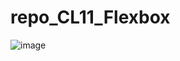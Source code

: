 # repo_CL11_Flexbox
![image](https://github.com/CasseliLayza/repo_CL11_Flexbox/assets/122756933/4261a5e4-62c6-4e40-a1d0-f82d7a5b22ff)
